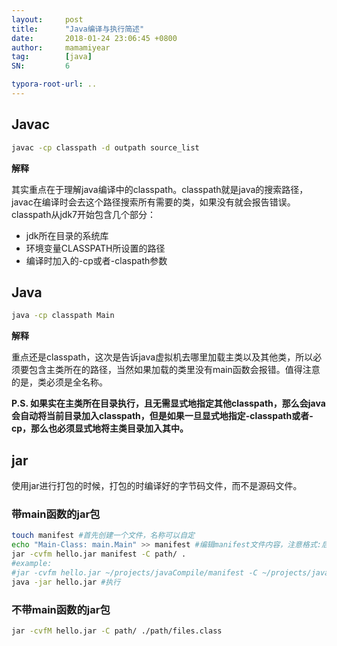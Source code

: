 ```yaml
---
layout:     post
title:      "Java编译与执行简述"
date:       2018-01-24 23:06:45 +0800
author:     mamamiyear
tag:        [java]
SN:         6

typora-root-url: ..
---
```


## Javac

```sh
javac -cp classpath -d outpath source_list
```

**解释**

其实重点在于理解java编译中的classpath。classpath就是java的搜索路径，javac在编译时会去这个路径搜索所有需要的类，如果没有就会报告错误。classpath从jdk7开始包含几个部分：

- jdk所在目录的系统库
- 环境变量CLASSPATH所设置的路径
- 编译时加入的-cp或者-claspath参数

## Java

```sh
java -cp classpath Main
```

**解释**

重点还是classpath，这次是告诉java虚拟机去哪里加载主类以及其他类，所以必须要包含主类所在的路径，当然如果加载的类里没有main函数会报错。值得注意的是，类必须是全名称。

**P.S. 如果实在主类所在目录执行，且无需显式地指定其他classpath，那么会java会自动将当前目录加入classpath，但是如果一旦显式地指定-classpath或者-cp，那么也必须显式地将主类目录加入其中。**

## jar

使用jar进行打包的时候，打包的时编译好的字节码文件，而不是源码文件。

### 带main函数的jar包

```sh
touch manifest #首先创建一个文件，名称可以自定
echo "Main-Class: main.Main" >> manifest #编辑manifest文件内容，注意格式:后面有空格 后跟类全名。
jar -cvfm hello.jar manifest -C path/ .
#example:
#jar -cvfm hello.jar ~/projects/javaCompile/manifest -C ~/projects/javaCompile/out/ .
java -jar hello.jar #执行
```

### 不带main函数的jar包

```sh
jar -cvfM hello.jar -C path/ ./path/files.class
```

